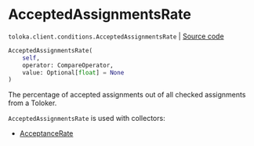 # AcceptedAssignmentsRate
`toloka.client.conditions.AcceptedAssignmentsRate` | [Source code](https://github.com/Toloka/toloka-kit/blob/v1.1.0.post1/src/client/conditions.py#L95)

```python
AcceptedAssignmentsRate(
    self,
    operator: CompareOperator,
    value: Optional[float] = None
)
```

The percentage of accepted assignments out of all checked assignments from a Toloker.


`AcceptedAssignmentsRate` is used with collectors:
- [AcceptanceRate](toloka.client.collectors.AcceptanceRate.md)

